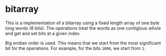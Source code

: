 # bitarray

This is a implementation of a bitarray using a fixed length array of one byte
long words (8 bits). The operations treat the words as one contigious whole and
get and set bits at a given index.

Big endian order is used. This means that we start from the most significant
bit for the operations. For example, for the bits `1000`, we start from `1`.

